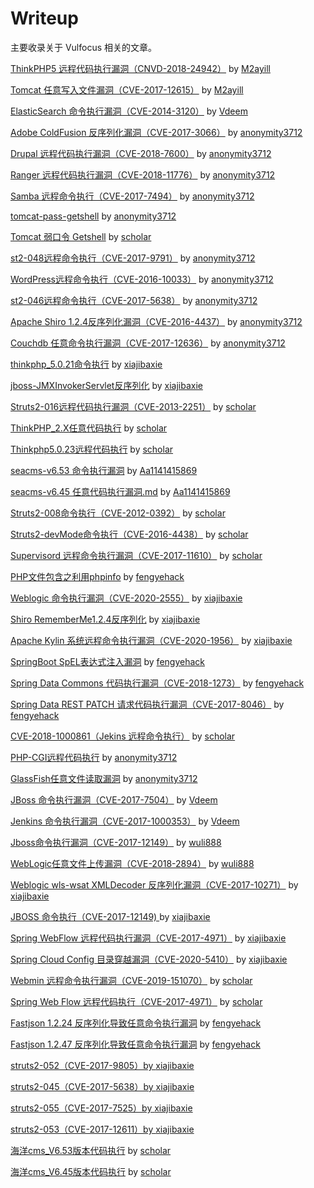 # Writeup

主要收录关于 Vulfocus 相关的文章。

[ThinkPHP5 远程代码执行漏洞（CNVD-2018-24942）](./CNVD-2018-24942/CNVD-2018-24942.md) by [M2ayill](https://github.com/M2ayill)

[Tomcat 任意写入文件漏洞（CVE-2017-12615）](./CVE-2017-12615/CVE-2017-12615.md) by [M2ayill](https://github.com/M2ayill)

[ElasticSearch 命令执行漏洞（CVE-2014-3120）](./CVE-2014-3120/CVE-2014-3120.md) by [Vdeem](https://github.com/Vdeem)

[Adobe ColdFusion 反序列化漏洞（CVE-2017-3066）](./CVE-2017-3066/CVE-2017-3066.md) by [anonymity3712](https://github.com/anonymity3712)

[Drupal 远程代码执行漏洞（CVE-2018-7600）](./CVE-2018-7600/CVE-2018-7600.md) by [anonymity3712](https://github.com/anonymity3712)

[Ranger 远程代码执行漏洞（CVE-2018-11776）](./CVE-2018-11776/CVE-2018-11776.md) by [anonymity3712](https://github.com/anonymity3712)

[Samba 远程命令执行（CVE-2017-7494）](./CVE-2017-7494/CVE-2017-7494.md) by [anonymity3712](https://github.com/anonymity3712)

[tomcat-pass-getshell](./tomcat-pass-getshell/tomcat-pass-getshell.md) by [anonymity3712](https://github.com/anonymity3712)

[Tomcat 弱口令 Getshell](./Tomcat弱口令/Tomcat弱口令.md) by [scholar](https://github.com/Frivolous-scholar)

[st2-048远程命令执行（CVE-2017-9791）](./CVE-2017-9791/CVE-2017-9791.md) by [anonymity3712](https://github.com/anonymity3712)

[WordPress远程命令执行（CVE-2016-10033）](./CVE-2016-10033/CVE-2016-10033.md) by [anonymity3712](https://github.com/anonymity3712)

[st2-046远程命令执行（CVE-2017-5638）](./CVE-2017-5638/CVE-2017-5638.md) by [anonymity3712](https://github.com/anonymity3712)

[Apache Shiro 1.2.4反序列化漏洞（CVE-2016-4437）](./CVE-2016-4437/CVE-2016-4437.md) by [anonymity3712](https://github.com/anonymity3712)

[Couchdb 任意命令执行漏洞（CVE-2017-12636）](./CVE-2017-12636/CVE-2017-12636.md) by [anonymity3712](https://github.com/anonymity3712)

[thinkphp_5.0.21命令执行](./thinkphp_5.0.21命令执行/thinkphp_5命令执行.md) by [xiajibaxie](https://github.com/xiajibaxie)

[jboss-JMXInvokerServlet反序列化](./jboss-JMXInvokerServlet反序列化/jboss-JMXInvokerServlet反序列化.md) by [xiajibaxie](https://github.com/xiajibaxie)

[Struts2-016远程代码执行漏洞（CVE-2013-2251）](./CVE-2013-2251/struts2-016远程命令执行.md) by [scholar](https://github.com/Frivolous-scholar)

[ThinkPHP_2.X任意代码执行](./ThinkPHP_2.X任意代码执行/ThinkPHP2.X任意代码执行.md) by [scholar](https://github.com/Frivolous-scholar)

[Thinkphp5.0.23远程代码执行](./Thinkphp5.0.23远程代码执行/Thinkphp5.0.23远程代码执行.md) by [scholar](https://github.com/Frivolous-scholar)

[seacms-v6.53 命令执行漏洞](./seacms-v6.53%20命令执行漏洞/seacms-v6.53%20命令执行漏洞.md) by [Aa1141415869](https://github.com/Aa1141415869)

[seacms-v6.45 任意代码执行漏洞.md](./seacms-v6.45%20任意代码执行漏洞/seacms-v6.45%20任意代码执行漏洞.md)  by [Aa1141415869](https://github.com/Aa1141415869)

[Struts2-008命令执行（CVE-2012-0392）](./CVE-2012-0392/Struts2-008(CVE-2012-0392).md) by [scholar](https://github.com/Frivolous-scholar)

[Struts2-devMode命令执行（CVE-2016-4438）](./Struts2-devMode/Struts2-devMode.md) by [scholar](https://github.com/Frivolous-scholar)

[Supervisord 远程命令执行漏洞（CVE-2017-11610）](./CVE-2017-11610/CVE-2017-11610.md) by [scholar](https://github.com/Frivolous-scholar)

[PHP文件包含之利用phpinfo](./PHP文件包含之利用phpinfo/PHP文件包含漏洞之利用phpinfo.md) by [fengyehack](https://github.com/fengyehack)

[Weblogic 命令执行漏洞（CVE-2020-2555）](./CVE-2020-2555/CVE-2020-2555.md) by [xiajibaxie](https://github.com/xiajibaxie)

[Shiro RememberMe1.2.4反序列化](./Shiro_RememberMe_1.2.4_反序列化/Shiro_RememberMe1.2.4反序列化.md) by [xiajibaxie](https://github.com/xiajibaxie)

[Apache Kylin 系统远程命令执行漏洞（CVE-2020-1956）](./CVE-2020-1956/CVE-2020-1956.md) by [xiajibaxie](https://github.com/xiajibaxie)

[SpringBoot SpEL表达式注入漏洞](./SpringBoot_SpEL表达式注入漏洞/SpringBoot_SpEL表达式注入漏洞.md) by [fengyehack](https://github.com/fengyehack)

[Spring Data Commons 代码执行漏洞（CVE-2018-1273）](./CVE-2018-1273/CVE-2018-1273.md) by [fengyehack](https://github.com/fengyehack)

[Spring Data REST PATCH 请求代码执行漏洞（CVE-2017-8046）](./CVE-2017-8046/CVE-2017-8046.md) by [fengyehack](https://github.com/fengyehack)

[CVE-2018-1000861（Jekins 远程命令执行）](./CVE-2018-1000861/CVE-2018-1000861.md) by [scholar](https://github.com/Frivolous-scholar)

[PHP-CGI远程代码执行](./PHP-CGI远程代码执行/PHP-CGI远程代码执行.md)  by [anonymity3712](https://github.com/Frivolous-scholar)

[GlassFish任意文件读取漏洞](./GlassFish任意文件读取漏洞/GlassFish任意文件读取漏洞.md)  by [anonymity3712](https://github.com/Frivolous-scholar)

[JBoss 命令执行漏洞（CVE-2017-7504）](./CVE-2017-7504/CVE-2017-7504.md)  by [Vdeem](https://github.com/Vdeem)

[Jenkins 命令执行漏洞（CVE-2017-1000353）](./CVE-2017-1000353/CVE-2017-1000353.md)  by [Vdeem](https://github.com/Vdeem)

[Jboss命令执行漏洞（CVE-2017-12149）](./jboss-CVE-2017-12149/CVE-2017-12149.md)  by [wuli888](https://github.com/wuli888)

[WebLogic任意文件上传漏洞（CVE-2018-2894）](./CVE-2018-2894/CVE-2018-2894.md)  by [wuli888](https://github.com/wuli888)

[Weblogic wls-wsat XMLDecoder 反序列化漏洞（CVE-2017-10271）](./CVE-2017-10271/CVE-2017-10271.md)  by [xiajibaxie](https://github.com/xiajibaxie)

[JBOSS 命令执行（CVE-2017-12149) ](./CVE-2017-12149/CVE-2017-12149.md)  by [xiajibaxie](https://github.com/xiajibaxie)

[Spring WebFlow 远程代码执行漏洞（CVE-2017-4971）](./Spring_WebFlow远程代码执行漏洞_xiajibaxie/CVE-2017-4971.md) by [xiajibaxie](https://github.com/xiajibaxie)

[Spring Cloud Config 目录穿越漏洞（CVE-2020-5410）](./Spring_Cloud_Config目录穿越漏洞_xiajibaxie/CVE-2020-5410.md) by [xiajibaxie](https://github.com/xiajibaxie)

[Webmin 远程命令执行漏洞（CVE-2019-151070）](./Webmin_远程命令执行漏洞_CVE-2019-15107/CVE-2019-15107.md) by [scholar](https://github.com/Frivolous-scholar)

[Spring Web Flow 远程代码执行（CVE-2017-4971）](./Spring_Web_Flow_远程代码执行_CVE-2017-4971/CVE-2017-4971.md) by [scholar](https://github.com/Frivolous-scholar)

[Fastjson 1.2.24 反序列化导致任意命令执行漏洞](./Fastjson_1.2.24反序列化导致任意命令执行漏洞_fengyehack/Fastjson_1.2.24反序列化导致任意命令执行漏洞.md) by [fengyehack](https://github.com/fengyehack)

[Fastjson 1.2.47 反序列化导致任意命令执行漏洞](./Fastjson_1.2.47反序列化导致任意命令执行漏洞_fengyehack/Fastjson_1.2.47反序列化导致任意命令执行漏洞.md) by [fengyehack](https://github.com/fengyehack)

[struts2-052（CVE-2017-9805）by ](./struts2-052_xiajibaxie/CVE-2017-9805.md)[xiajibaxie](https://github.com/xiajibaxie)

[struts2-045（CVE-2017-5638）by ](./struts2-045_xiajibaxie/struts2-045.md)[xiajibaxie](https://github.com/xiajibaxie)

[struts2-055（CVE-2017-7525）by ](./struts2-055_xiajibaxie/CVE-2017-7525.md)[xiajibaxie](https://github.com/xiajibaxie)

[struts2-053（CVE-2017-12611）by ](./struts2-053_xiajibaxie/CVE-2017-12611.md)[xiajibaxie](https://github.com/xiajibaxie)

[海洋cms_V6.53版本代码执行](./海洋cms_V6.53版本代码执行/海洋cms_V6.53版本代码执行.md) by [scholar](https://github.com/Frivolous-scholar)

[海洋cms_V6.45版本代码执行](./海洋cms_V6.45版本代码执行/海洋cms_V6.45版本代码执行.md) by [scholar](https://github.com/Frivolous-scholar)
